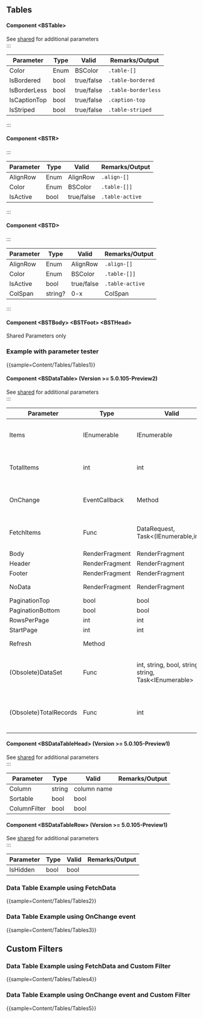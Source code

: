 ﻿## Tables
#### Component \<BSTable\>
See [shared](layout/shared) for additional parameters    
:::

| Parameter    | Type | Valid      | Remarks/Output      | 
|--------------|------|------------|---------------------|
| Color        | Enum | BSColor    | `.table-[]`         | {.table-striped .p-2}  
| IsBordered   | bool | true/false | `.table-bordered`   |
| IsBorderLess | bool | true/false | `.table-borderless` |
| IsCaptionTop | bool | true/false | `.caption-top`      |
| IsStriped    | bool | true/false | `.table-striped`    |

:::
#### Component \<BSTR\>
:::

| Parameter | Type | Valid      | Remarks/Output  | 
|-----------|------|------------|-----------------|
| AlignRow  | Enum | AlignRow   | `.align-[]`     | {.table-striped .p-2}  
| Color     | Enum | BSColor    | `.table-[]]`    |
| IsActive  | bool | true/false | `.table-active` |

:::
#### Component \<BSTD\>
:::

| Parameter | Type    | Valid      | Remarks/Output  | 
|-----------|---------|------------|-----------------|
| AlignRow  | Enum    | AlignRow   | `.align-[]`     | {.table-striped .p-2}  
| Color     | Enum    | BSColor    | `.table-[]]`    |
| IsActive  | bool    | true/false | `.table-active` |
| ColSpan   | string? | 0-x        | ColSpan         |

:::

#### Component \<BSTBody\> \<BSTFoot\> \<BSTHead\>
Shared Parameters only

### Example with parameter tester

{{sample=Content/Tables/Tables1}}

#### Component \<BSDataTable<TValue>\> (Version  >= 5.0.105-Preview2)
See [shared](layout/shared) for additional parameters    
:::

| Parameter              | Type                       | Valid                                                        | Remarks/Output                                               | 
|------------------------|----------------------------|--------------------------------------------------------------|--------------------------------------------------------------|
| Items                  | IEnumerable<TValue>        | IEnumerable<TValue>                                          | Not Required using FetchData. <br/>StateHasChanged Required  | {.table-striped .p-2}  
| TotalItems             | int                        | int                                                          | Not Required using FetchData. <br/>StateHasChanged Required  |
| OnChange               | EventCallback<DataRequest> | Method                                                       | Not Required using FetchData. <br/>StateHasChanged Required  |
| FetchItems             | Func                       | DataRequest, Task<(IEnumerable<TValue>,int)>                 | return (IEnumerable<TValue> data, TotalItems for pagination) |
| Body                   | RenderFragment<TValue>     | RenderFragment                                               |                                                              |
| Header                 | RenderFragment             | RenderFragment                                               |                                                              |
| Footer                 | RenderFragment             | RenderFragment                                               |                                                              |
| NoData                 | RenderFragment             | RenderFragment                                               | Displayed when dataset is empty                              |
| PaginationTop          | bool                       | bool                                                         |                                                              |
| PaginationBottom       | bool                       | bool                                                         | Default                                                      |
| RowsPerPage            | int                        | int                                                          | Default 20                                                   |
| StartPage              | int                        | int                                                          | Default 1                                                    |
| Refresh                | Method                     |                                                              | Can be invoked with @ref                                     |
| (Obsolete)DataSet      | Func                       | int, string, bool, string, string, Task<IEnumerable<TValue>> | Version >= 5.0.105-Preview1 will be removed in release       | {.table-striped .p-2}  
| (Obsolete)TotalRecords | Func                       | int                                                          | Version >= 5.0.105-Preview1 will be removed in release       |

#### Component \<BSDataTableHead\> (Version  >= 5.0.105-Preview1)
See [shared](layout/shared) for additional parameters    
:::

| Parameter    | Type   | Valid       | Remarks/Output | 
|--------------|--------|-------------|----------------|
| Column       | string | column name |                | {.table-striped .p-2} 
| Sortable     | bool   | bool        |                |
| ColumnFilter | bool   | bool        |                |

#### Component \<BSDataTableRow\> (Version  >= 5.0.105-Preview1)
See [shared](layout/shared) for additional parameters    
:::

| Parameter    | Type   | Valid       | Remarks/Output | 
|--------------|--------|-------------|----------------|
| IsHidden     | bool   | bool        |                | {.table-striped .p-2} 

### Data Table Example using FetchData

{{sample=Content/Tables/Tables2}}

### Data Table Example using OnChange event

{{sample=Content/Tables/Tables3}}


## Custom Filters
### Data Table Example using FetchData and Custom Filter

{{sample=Content/Tables/Tables4}}

### Data Table Example using OnChange event and Custom Filter

{{sample=Content/Tables/Tables5}}